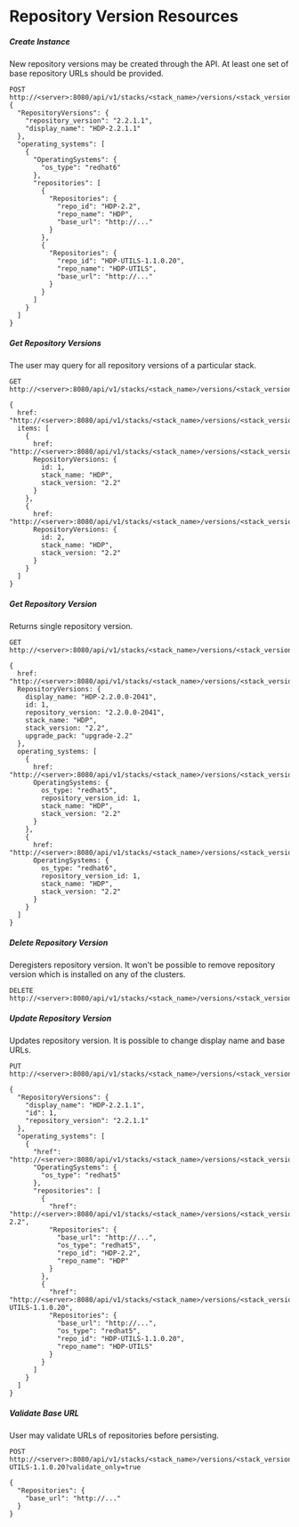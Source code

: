 <!---
Licensed to the Apache Software Foundation (ASF) under one or more
contributor license agreements. See the NOTICE file distributed with
this work for additional information regarding copyright ownership.
The ASF licenses this file to You under the Apache License, Version 2.0
(the "License"); you may not use this file except in compliance with
the License. You may obtain a copy of the License at

http://www.apache.org/licenses/LICENSE-2.0

Unless required by applicable law or agreed to in writing, software
distributed under the License is distributed on an "AS IS" BASIS,
WITHOUT WARRANTIES OR CONDITIONS OF ANY KIND, either express or implied.
See the License for the specific language governing permissions and
limitations under the License.
-->

# Repository Version Resources

##### Create Instance
New repository versions may be created through the API. At least one set of base repository URLs should be provided.

    POST http://<server>:8080/api/v1/stacks/<stack_name>/versions/<stack_version>/repository_versions/
    {
      "RepositoryVersions": {
        "repository_version": "2.2.1.1",
        "display_name": "HDP-2.2.1.1"
      },
      "operating_systems": [
        {
          "OperatingSystems": {
            "os_type": "redhat6"
          },
          "repositories": [
            {
              "Repositories": {
                "repo_id": "HDP-2.2",
                "repo_name": "HDP",
                "base_url": "http://..."
              }
            },
            {
              "Repositories": {
                "repo_id": "HDP-UTILS-1.1.0.20",
                "repo_name": "HDP-UTILS",
                "base_url": "http://..."
              }
            }
          ]
        }
      ]
    }

##### Get Repository Versions
The user may query for all repository versions of a particular stack.

    GET http://<server>:8080/api/v1/stacks/<stack_name>/versions/<stack_version>/repository_versions/

    {
      href: "http://<server>:8080/api/v1/stacks/<stack_name>/versions/<stack_version>/repository_versions/",
      items: [
        {
          href: "http://<server>:8080/api/v1/stacks/<stack_name>/versions/<stack_version>/repository_versions/1",
          RepositoryVersions: {
            id: 1,
            stack_name: "HDP",
            stack_version: "2.2"
          }
        },
        {
          href: "http://<server>:8080/api/v1/stacks/<stack_name>/versions/<stack_version>/repository_versions/2",
          RepositoryVersions: {
            id: 2,
            stack_name: "HDP",
            stack_version: "2.2"
          }
        }
      ]
    }

##### Get Repository Version
Returns single repository version.

    GET http://<server>:8080/api/v1/stacks/<stack_name>/versions/<stack_version>/repository_versions/1

    {
      href: "http://<server>:8080/api/v1/stacks/<stack_name>/versions/<stack_version>/repository_versions/1",
      RepositoryVersions: {
        display_name: "HDP-2.2.0.0-2041",
        id: 1,
        repository_version: "2.2.0.0-2041",
        stack_name: "HDP",
        stack_version: "2.2",
        upgrade_pack: "upgrade-2.2"
      },
      operating_systems: [
        {
          href: "http://<server>:8080/api/v1/stacks/<stack_name>/versions/<stack_version>/repository_versions/1/operating_systems/redhat5",
          OperatingSystems: {
            os_type: "redhat5",
            repository_version_id: 1,
            stack_name: "HDP",
            stack_version: "2.2"
          }
        },
        {
          href: "http://<server>:8080/api/v1/stacks/<stack_name>/versions/<stack_version>/repository_versions/1/operating_systems/redhat6",
          OperatingSystems: {
            os_type: "redhat6",
            repository_version_id: 1,
            stack_name: "HDP",
            stack_version: "2.2"
          }
        }
      ]
    }
    
##### Delete Repository Version
Deregisters repository version. It won't be possible to remove repository version which is installed on any of the clusters.

    DELETE http://<server>:8080/api/v1/stacks/<stack_name>/versions/<stack_version>/repository_versions/1

##### Update Repository Version
Updates repository version. It is possible to change display name and base URLs. 

    PUT http://<server>:8080/api/v1/stacks/<stack_name>/versions/<stack_version>/repository_versions/1
    
    {
      "RepositoryVersions": {
        "display_name": "HDP-2.2.1.1",
        "id": 1,
        "repository_version": "2.2.1.1"
      },
      "operating_systems": [
        {
          "href": "http://<server>:8080/api/v1/stacks/<stack_name>/versions/<stack_version>/repository_versions/1/operating_systems/redhat5",
          "OperatingSystems": {
            "os_type": "redhat5"
          },
          "repositories": [
            {
              "href": "http://<server>:8080/api/v1/stacks/<stack_name>/versions/<stack_version>/repository_versions/1/operating_systems/redhat5/repositories/HDP-2.2",
              "Repositories": {
                "base_url": "http://...",
                "os_type": "redhat5",
                "repo_id": "HDP-2.2",
                "repo_name": "HDP"
              }
            },
            {
              "href": "http://<server>:8080/api/v1/stacks/<stack_name>/versions/<stack_version>/repository_versions/1/operating_systems/redhat5/repositories/HDP-UTILS-1.1.0.20",
              "Repositories": {
                "base_url": "http://...",
                "os_type": "redhat5",
                "repo_id": "HDP-UTILS-1.1.0.20",
                "repo_name": "HDP-UTILS"
              }
            }
          ]
        }
      ]
    }
    
##### Validate Base URL
User may validate URLs of repositories before persisting.

    POST http://<server>:8080/api/v1/stacks/<stack_name>/versions/<stack_version>/operating_systems/redhat5/repositories/HDP-UTILS-1.1.0.20?validate_only=true

    {
      "Repositories": {
        "base_url": "http://..."
      }
    }
    
